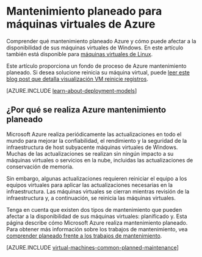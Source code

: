 <properties
    pageTitle="Mantenimiento planeado para máquinas virtuales de Windows | Microsoft Azure"
    description="Comprender qué mantenimiento planeado Azure y cómo afecta a las máquinas virtuales de Windows ejecuta en Azure"
    services="virtual-machines-windows"
    documentationCenter=""
    authors="drewm"
    manager="timlt"
    editor=""
    tags="azure-service-management,azure-resource-manager"/>

<tags
    ms.service="virtual-machines-windows"
    ms.workload="infrastructure-services"
    ms.tgt_pltfrm="vm-windows"
    ms.devlang="na"
    ms.topic="article"
    ms.date="04/26/2016"
    ms.author="drewm"/>

# <a name="planned-maintenance-for-virtual-machines-in-azure"></a>Mantenimiento planeado para máquinas virtuales de Azure


Comprender qué mantenimiento planeado Azure y cómo puede afectar a la disponibilidad de sus máquinas virtuales de Windows. En este artículo también está disponible para [máquinas virtuales de Linux](virtual-machines-linux-planned-maintenance.md). 

Este artículo proporciona un fondo de proceso de Azure mantenimiento planeado. Si desea solucione reinicia su máquina virtual, puede [leer este blog post que detalla visualización VM reinicie registros](https://azure.microsoft.com/blog/viewing-vm-reboot-logs/).

[AZURE.INCLUDE [learn-about-deployment-models](../../includes/learn-about-deployment-models-both-include.md)]


## <a name="why-azure-performs-planned-maintenance"></a>¿Por qué se realiza Azure mantenimiento planeado

Microsoft Azure realiza periódicamente las actualizaciones en todo el mundo para mejorar la confiabilidad, el rendimiento y la seguridad de la infraestructura de host subyacente máquinas virtuales de Windows. Muchas de las actualizaciones se realizan sin ningún impacto a su máquinas virtuales o servicios en la nube, incluidas las actualizaciones de conservación de memoria.

Sin embargo, algunas actualizaciones requieren reiniciar el equipo a los equipos virtuales para aplicar las actualizaciones necesarias en la infraestructura. Las máquinas virtuales se cierran mientras revisión de la infraestructura y, a continuación, se reinicia las máquinas virtuales.

Tenga en cuenta que existen dos tipos de mantenimiento que pueden afectar a la disponibilidad de sus máquinas virtuales: planificado y. Esta página describe cómo Microsoft Azure realiza mantenimiento planeado. Para obtener más información sobre los trabajos de mantenimiento, vea [comprender planeado frente a los trabajos de mantenimiento](virtual-machines-windows-manage-availability.md).

[AZURE.INCLUDE [virtual-machines-common-planned-maintenance](../../includes/virtual-machines-common-planned-maintenance.md)]
